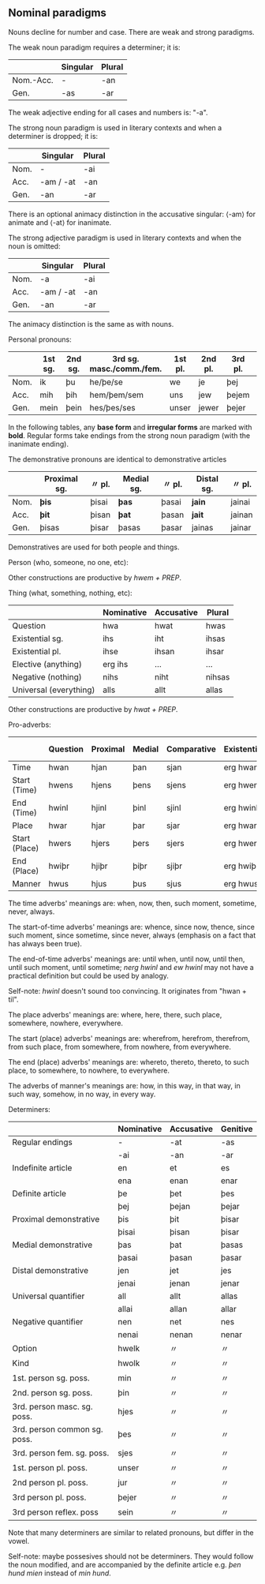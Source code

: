 ## Nominal paradigms

Nouns decline for number and case. There are weak and strong paradigms.

The weak noun paradigm requires a determiner; it is:

|           | Singular | Plural |
| --------- | -------- | ------ |
| Nom.-Acc. | -        | -an    |
| Gen.      | -as      | -ar    |

The weak adjective ending for all cases and numbers is: "-a".

The strong noun paradigm is used in literary contexts and when a determiner is
dropped; it is:

|      | Singular  | Plural |
| ---- | --------- | ------ |
| Nom. | -         | -ai    |
| Acc. | -am / -at | -an    |
| Gen. | -an       | -ar    |

There is an optional animacy distinction in the accusative singular: ⟨-am⟩ for
animate and ⟨-at⟩ for inanimate.

The strong adjective paradigm is used in literary contexts and when the noun is
omitted:

|      | Singular  | Plural |
| ---- | --------- | ------ |
| Nom. | -a        | -ai    |
| Acc. | -am / -at | -an    |
| Gen. | -an       | -ar    |

The animacy distinction is the same as with nouns.

Personal pronouns:

|      | 1st sg. | 2nd sg. | 3rd sg. masc./comm./fem. | 1st pl. | 2nd pl. | 3rd pl. | 3rd refl. |
| ---- | ------- | ------- | ------------------------ | ------- | ------- | ------- | --------- |
| Nom. | ik      | þu      | he/þe/se                 | we      | je      | þej     |           |
| Acc. | mih     | þih     | hem/þem/sem              | uns     | jew     | þejem   | sih       |
| Gen. | mein    | þein    | hes/þes/ses              | unser   | jewer   | þejer   | sein      |

In the following tables, any **base form** and **irregular forms** are marked
with **bold**. Regular forms take endings from the strong noun paradigm (with
the inanimate ending).

The demonstrative pronouns are identical to demonstrative articles

|      | Proximal sg. | 〃 pl. | Medial sg. | 〃 pl. | Distal sg. | 〃 pl. |
| ---- | ------------ | ------ | ---------- | ------ | ---------- | ------ |
| Nom. | **þis**      | þisai  | **þas**    | þasai  | **jain**   | jainai |
| Acc. | **þit**      | þisan  | **þat**    | þasan  | **jait**   | jainan |
| Gen. | þisas        | þisar  | þasas      | þasar  | jainas     | jainar |

Demonstratives are used for both people and things.

Person (who, someone, no one, etc):



Other constructions are productive by _hwem + PREP_.

Thing (what, something, nothing, etc):

|                        | Nominative | Accusative | Plural |
| ---------------------- | ---------- | ---------- | ------ |
| Question               | hwa        | hwat       | hwas   |
| Existential sg.        | ihs        | iht        | ihsas  |
| Existential pl.        | ihse       | ihsan      | ihsar  |
| Elective (anything)    | erg ihs    | …          | …      |
| Negative (nothing)     | nihs       | niht       | nihsas |
| Universal (everything) | alls       | allt       | allas  |

Other constructions are productive by _hwat + PREP_.

Pro-adverbs:

|               | Question | Proximal | Medial | Comparative | Existential | Neg. Existential | Universal |
| ------------- | -------- | -------- | ------ | ----------- | ----------- | ---------------- | --------- |
| Time          | hwan     | hjan     | þan    | sjan        | erg hwan    | nerg hwan        | ew hwan   |
| Start (Time)  | hwens    | hjens    | þens   | sjens       | erg hwens   | nerg hwens       | ew hwens  |
| End (Time)    | hwinl    | hjinl    | þinl   | sjinl       | erg hwinl   | nerg hwinl       | ew hwinl  |
| Place         | hwar     | hjar     | þar    | sjar        | erg hwar    | nerg hwar        | ew hwar   |
| Start (Place) | hwers    | hjers    | þers   | sjers       | erg hwers   | nerg hwers       | ew hwers  |
| End (Place)   | hwiþr    | hjiþr    | þiþr   | sjiþr       | erg hwiþr   | nerg hwiþr       | ew hwiþr  |
| Manner        | hwus     | hjus     | þus    | sjus        | erg hwus    | nerg hwus        | ew hwus   |

The time adverbs' meanings are: when, now, then, such moment, sometime, never,
always.

The start-of-time adverbs' meanings are: whence, since now, thence, since such
moment, since sometime, since never, always (emphasis on a fact that has always
been true).

The end-of-time adverbs' meanings are: until when, until now, until then, until
such moment, until sometime; _nerg hwinl_ and _ew hwinl_ may not have a
practical definition but could be used by analogy.

Self-note: _hwinl_ doesn't sound too convincing. It originates from "hwan +
til".

The place adverbs' meanings are: where, here, there, such place, somewhere,
nowhere, everywhere.

The start (place) adverbs' meanings are: wherefrom, herefrom, therefrom, from
such place, from somewhere, from nowhere, from everywhere.

The end (place) adverbs' meanings are: whereto, thereto, thereto, to such place,
to somewhere, to nowhere, to everywhere.

The adverbs of manner's meanings are: how, in this way, in that way, in such
way, somehow, in no way, in every way.

Determiners:

|                              | Nominative | Accusative | Genitive |
| ---------------------------- | ---------- | ---------- | -------- |
| Regular endings              | -          | -at        | -as      |
|                              | -ai        | -an        | -ar      |
| Indefinite article           | en         | et         | es       |
|                              | ena        | enan       | enar     |
| Definite article             | þe         | þet        | þes      |
|                              | þej        | þejan      | þejar    |
| Proximal demonstrative       | þis        | þit        | þisar    |
|                              | þisai      | þisan      | þisar    |
| Medial demonstrative         | þas        | þat        | þasas    |
|                              | þasai      | þasan      | þasar    |
| Distal demonstrative         | jen        | jet        | jes      |
|                              | jenai      | jenan      | jenar    |
| Universal quantifier         | all        | allt       | allas    |
|                              | allai      | allan      | allar    |
| Negative quantifier          | nen        | net        | nes      |
|                              | nenai      | nenan      | nenar    |
| Option                       | hwelk      | 〃         | 〃       |
| Kind                         | hwolk      | 〃         | 〃       |
| 1st. person sg. poss.        | min        | 〃         | 〃       |
| 2nd. person sg. poss.        | þin        | 〃         | 〃       |
| 3rd. person masc. sg. poss.  | hjes       | 〃         | 〃       |
| 3rd. person common sg. poss. | þes        | 〃         | 〃       |
| 3rd. person fem. sg. poss.   | sjes       | 〃         | 〃       |
| 1st. person pl. poss.        | unser      | 〃         | 〃       |
| 2nd person pl. poss.         | jur        | 〃         | 〃       |
| 3rd person pl. poss.         | þejer      | 〃         | 〃       |
| 3rd person reflex. poss      | sein       | 〃         | 〃       |

Note that many determiners are similar to related pronouns, but differ in the
vowel.

Self-note: maybe possesives should not be determiners. They would follow the
noun modified, and are accompanied by the definite article e.g. _þen hund mien_
instead of _min hund_.
